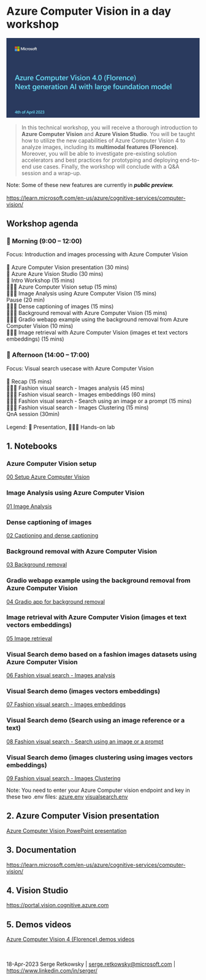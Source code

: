 # Azure Computer Vision in a day workshop

<img src="img/pres.jpg">

> In this technical workshop, you will receive a thorough introduction to **Azure Computer Vision** and **Azure Vision Studio**. You will be taught how to utilize the new capabilities of Azure Computer Vision 4 to analyze images, including its **multimodal features (Florence)**.
Moreover, you will be able to investigate pre-existing solution accelerators and best practices for prototyping and deploying end-to-end use cases. Finally, the workshop will conclude with a Q&A session and a wrap-up.

Note: Some of these new features are currently in ***public preview.***<br><br>
https://learn.microsoft.com/en-us/azure/cognitive-services/computer-vision/

## Workshop agenda
### 🌅 Morning (9:00 – 12:00)<br>
Focus: Introduction and images processing with Azure Computer Vision<br><br>
📣 Azure Computer Vision presentation (30 mins)<br>
📣 Azure Azure Vision Studio (30 mins)<br>
📣 Intro Workshop (15 mins)<br>
🧑🏼‍💻 Azure Computer Vision setup (15 mins)<br>
🧑🏼‍💻 Image Analysis using Azure Computer Vision  (15 mins)<br>
Pause (20 min)<br>
🧑🏼‍💻 Dense captioning of images  (15 mins)<br>
🧑🏼‍💻 Background removal with Azure Computer Vision  (15 mins)<br>
🧑🏼‍💻 Gradio webapp example using the background removal from Azure Computer Vision  (10 mins)<br>
🧑🏼‍💻 Image retrieval with Azure Computer Vision (images et text vectors embeddings)  (15 mins)<br>

### 🌆 Afternoon (14:00 – 17:00)<br>
Focus: Visual search usecase with Azure Computer Vision<br>
<br>
📣 Recap (15 mins)<br>
🧑🏼‍💻 Fashion visual search - Images analysis (45 mins)<br>
🧑🏼‍💻 Fashion visual search - Images embeddings (60 mins)<br>
🧑🏼‍💻 Fashion visual search - Search using an image or a prompt (15 mins)<br>
🧑🏼‍💻 Fashion visual search - Images Clustering (15 mins)<br>
QnA session (30min)<br>
<br>
Legend: 📣 Presentation, 🧑🏼‍💻 Hands-on lab


## 1. Notebooks
### Azure Computer Vision setup
<a href="00 Setup Azure Computer Vision.ipynb">00 Setup Azure Computer Vision</a>

### Image Analysis using Azure Computer Vision
<a href="01 Image Analysis.ipynb">01 Image Analysis</a>

### Dense captioning of images
<a href="02 Captioning and dense captioning.ipynb">02 Captioning and dense captioning</a>

### Background removal with Azure Computer Vision
<a href="03 Background removal.ipynb">03 Background removal</a>

### Gradio webapp example using the background removal from Azure Computer Vision
<a href="04 Gradio app for background removal.ipynb">04 Gradio app for background removal</a>

### Image retrieval with Azure Computer Vision (images et text vectors embeddings)
<a href="05 Image retrieval.ipynb">05 Image retrieval</a>

### Visual Search demo based on a fashion images datasets using Azure Computer Vision
<a href="06 Fashion visual search - Images analysis.ipynb">06 Fashion visual search - Images analysis</a>

### Visual Search demo (images vectors embeddings)
<a href="07 Fashion visual search - Images embeddings.ipynb">07 Fashion visual search - Images embeddings</a>

### Visual Search demo (Search using an image reference or a text)
<a href="08 Fashion visual search - Search using an image or a prompt.ipynb">08 Fashion visual search - Search using an image or a prompt</a>

### Visual Search demo (images clustering using images vectors embeddings)
<a href="09 Fashion visual search - Images Clustering.ipynb">09 Fashion visual search - Images Clustering</a>

Note: You need to enter your Azure Computer vision endpoint and key in these two .env files:
<a href=azure.env>azure.env</a>
<a href=visualsearch.env>visualsearch.env</a>

## 2. Azure Computer Vision presentation
<a href="Azure Computer Vision 4.pdf">Azure Computer Vision PowePoint presentation</a>

## 3. Documentation
https://learn.microsoft.com/en-us/azure/cognitive-services/computer-vision/

## 4. Vision Studio
https://portal.vision.cognitive.azure.com

## 5. Demos videos
<a href="https://www.youtube.com/playlist?list=PLy4MOYaxz3vMAA_Ie5wRUNiCZ9Sif74ex"> Azure Computer Vision 4 (Florence) demos videos</a>


<br><br>
18-Apr-2023
Serge Retkowsky | serge.retkowsky@microsoft.com | https://www.linkedin.com/in/serger/
